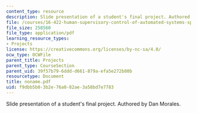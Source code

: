 ```yaml
---
content_type: resource
description: Slide presentation of a student's final project. Authored by Dan Morales.
file: /courses/16-422-human-supervisory-control-of-automated-systems-spring-2004/f9dbb5b03b2e76a082ae3a58bd7e7783_noname.pdf
file_size: 258560
file_type: application/pdf
learning_resource_types:
- Projects
license: https://creativecommons.org/licenses/by-nc-sa/4.0/
ocw_type: OCWFile
parent_title: Projects
parent_type: CourseSection
parent_uid: 39f57b79-6ddd-d661-879a-efa5e272b80b
resourcetype: Document
title: noname.pdf
uid: f9dbb5b0-3b2e-76a0-82ae-3a58bd7e7783
---
```

Slide presentation of a student's final project. Authored by Dan Morales.